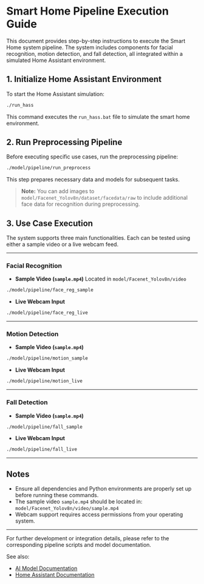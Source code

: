 # Smart Home Pipeline Execution Guide

This document provides step-by-step instructions to execute the Smart Home system pipeline. The system includes components for facial recognition, motion detection, and fall detection, all integrated within a simulated Home Assistant environment.

## 1. Initialize Home Assistant Environment

To start the Home Assistant simulation:

```bash
./run_hass
```

This command executes the `run_hass.bat` file to simulate the smart home environment.

## 2. Run Preprocessing Pipeline

Before executing specific use cases, run the preprocessing pipeline:

```bash
./model/pipeline/run_preprocess
```

This step prepares necessary data and models for subsequent tasks.

> **Note:** You can add images to `model/Facenet_Yolov8n/dataset/facedata/raw` to include additional face data for recognition during preprocessing.

## 3. Use Case Execution

The system supports three main functionalities. Each can be tested using either a sample video or a live webcam feed.

---

### Facial Recognition

* **Sample Video (`sample.mp4`)**
  Located in `model/Facenet_Yolov8n/video`

```bash
./model/pipeline/face_reg_sample
```

* **Live Webcam Input**

```bash
./model/pipeline/face_reg_live
```

---

### Motion Detection

* **Sample Video (`sample.mp4`)**

```bash
./model/pipeline/motion_sample
```

* **Live Webcam Input**

```bash
./model/pipeline/motion_live
```

---

### Fall Detection

* **Sample Video (`sample.mp4`)**

```bash
./model/pipeline/fall_sample
```

* **Live Webcam Input**

```bash
./model/pipeline/fall_live
```

---

## Notes

* Ensure all dependencies and Python environments are properly set up before running these commands.
* The sample video `sample.mp4` should be located in:
  `model/Facenet_Yolov8n/video/sample.mp4`
* Webcam support requires access permissions from your operating system.

---

For further development or integration details, please refer to the corresponding pipeline scripts and model documentation.

See also:

* [AI Model Documentation](docs/Ai_model.md)
* [Home Assistant Documentation](docs/HomeAssistant.md)
